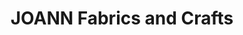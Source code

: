 ---
title: "JOANN Fabrics and Crafts"
url: /market-street-village/joann-fabrics-and-crafts/
shop: craft
---